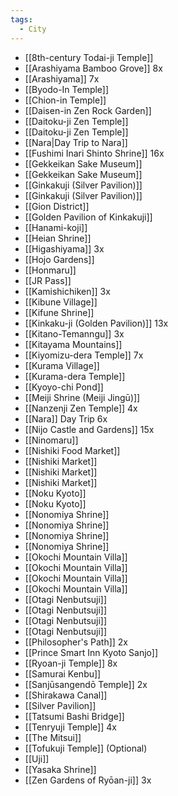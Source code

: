 ```yaml
---
tags:
  - City
---
```


- [[8th-century Todai-ji Temple]]
- [[Arashiyama Bamboo Grove]] 8x
- [[Arashiyama]] 7x
- [[Byodo-In Temple]]
- [[Chion-in Temple]]
- [[Daisen-in Zen Rock Garden]]
- [[Daitoku-ji Zen Temple]]
- [[Daitoku-ji Zen Temple]]
- [[Nara|Day Trip to Nara]]
- [[Fushimi Inari Shinto Shrine]] 16x
- [[Gekkeikan Sake Museum]]
- [[Gekkeikan Sake Museum]]
- [[Ginkakuji (Silver Pavilion)]]
- [[Ginkakuji (Silver Pavilion)]]
- [[Gion District]]
- [[Golden Pavilion of Kinkakuji]]
- [[Hanami-koji]]
- [[Heian Shrine]]
- [[Higashiyama]] 3x
- [[Hojo Gardens]]
- [[Honmaru]]
- [[JR Pass]]
- [[Kamishichiken]] 3x
- [[Kibune Village]]
- [[Kifune Shrine]]
- [[Kinkaku-ji (Golden Pavilion)]] 13x
- [[Kitano-Temanngu]] 3x
- [[Kitayama Mountains]]
- [[Kiyomizu-dera Temple]] 7x
- [[Kurama Village]]
- [[Kurama-dera Temple]]
- [[Kyoyo-chi Pond]]
- [[Meiji Shrine (Meiji Jingū)]]
- [[Nanzenji Zen Temple]] 4x
- [[Nara]] Day Trip 6x
- [[Nijo Castle and Gardens]] 15x
- [[Ninomaru]]
- [[Nishiki Food Market]]
- [[Nishiki Market]]
- [[Nishiki Market]]
- [[Nishiki Market]]
- [[Noku Kyoto]]
- [[Noku Kyoto]]
- [[Nonomiya Shrine]]
- [[Nonomiya Shrine]]
- [[Nonomiya Shrine]]
- [[Nonomiya Shrine]]
- [[Okochi Mountain Villa]]
- [[Okochi Mountain Villa]]
- [[Okochi Mountain Villa]]
- [[Okochi Mountain Villa]]
- [[Otagi Nenbutsuji]]
- [[Otagi Nenbutsuji]]
- [[Otagi Nenbutsuji]]
- [[Otagi Nenbutsuji]]
- [[Philosopher's Path]] 2x
- [[Prince Smart Inn Kyoto Sanjo]]
- [[Ryoan-ji Temple]] 8x
- [[Samurai Kenbu]]
- [[Sanjūsangendō Temple]] 2x
- [[Shirakawa Canal]]
- [[Silver Pavilion]]
- [[Tatsumi Bashi Bridge]]
- [[Tenryuji Temple]] 4x
- [[The Mitsui]]
- [[Tofukuji Temple]] (Optional)
- [[Uji]]
- [[Yasaka Shrine]]
- [[Zen Gardens of Ryōan-ji]] 3x
